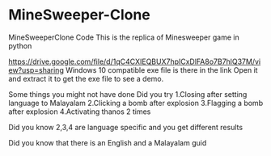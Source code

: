 # MineSweeper-Clone
MineSweeperClone Code
This is the replica of Minesweeper game in python

https://drive.google.com/file/d/1qC4CXIEQBUX7hpICxDlFA8o7B7hlQ37M/view?usp=sharing
Windows 10 compatible exe file is there in the link
Open it and extract it to get the exe file to see a demo.

Some things you might not have done
Did you try
1.Closing after setting language to Malayalam
2.Clicking a bomb after explosion 
3.Flagging a bomb after explosion
4.Activating thanos 2 times

Did you know 2,3,4 are language specific and you get different results

Did you know that there is an English and a Malayalam guid
